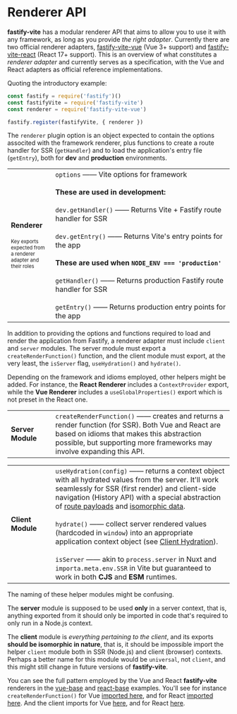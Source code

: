 # Renderer API

<b>fastify-vite</b> has a modular renderer API that aims to allow you to use it with any framework, as long as you provide _the right adapter_. Currently there are two official renderer adapters, [fastify-vite-vue][fastify-vite-vue] (Vue 3+ support) and [fastify-vite-react][fastify-vite-react] (React 17+ support). This is an overview of what constitutes a _renderer adapter_ and currently serves as a specification, with the Vue and React adapters as official reference implementations.

[fastify-vite-vue]: https://github.com/terixjs/fastify-vite/tree/main/packages/fastify-vite-vue
[fastify-vite-react]: https://github.com/terixjs/fastify-vite/tree/main/packages/fastify-vite-react

Quoting the introductory example:

```js
const fastify = require('fastify')()
const fastifyVite = require('fastify-vite')
const renderer = require('fastify-vite-vue')

fastify.register(fastifyVite, { renderer })
```

The `renderer` plugin option is an object expected to contain the options associted with the framework renderer, plus functions to create a route handler for SSR (`getHandler`) and to load the application's entry file (`getEntry`), both for <b>dev</b> and <b>production</b> environments. 

<table class="infotable">
<tr style="width: 100%">
<td style="width: 20%">
<strong>Renderer</strong>
<br><br>
<span style="font-size: 0.7rem">
Key exports expected from a 
renderer adapter and their roles
</span>
</td>
<td class="code-h" style="width: 80%">
<code class="h inline-block">options</code>
—— Vite options for framework
<br><br>
<b class="small">These are used in development:</b>
<br><br>
<code class="h inline-block">dev.getHandler()</code>
—— Returns Vite + Fastify route handler for SSR
<br><br>
<code class="h inline-block">dev.getEntry()</code>
—— Returns Vite's entry points for the app
<br><br>
<b class="small">These are used when <code>NODE_ENV === 'production'</code></b>
<br><br>
<code class="h inline-block">getHandler()</code>
—— Returns production Fastify route handler for SSR
<br><br>
<code class="h inline-block">getEntry()</code>
—— Returns production entry points for the app
</td>
</tr>
</table>

In addition to providing the options and functions required to load and render the application from Fastify, a renderer adapter must include `client` and `server` modules. The server module must export a `createRenderFunction()` function, and the client module must export, at the very least, the `isServer` flag, `useHydration()` and `hydrate()`. 

Depending on the framework and idioms employed, other helpers might be added. For instance, the <b>React Renderer</b> includes a `ContextProvider` export, while the <b>Vue Renderer</b> includes a `useGlobalProperties()` export which is not preset in the React one.

<table class="infotable">
<tr>
<td>
<strong>Server Module</strong>
<br>
</td>
<td class="code-h" style="width: 80%">
<code class=h>createRenderFunction()</code> —— creates and returns a render function (for SSR). Both Vue and React are based on idioms that makes this abstraction possible, but supporting more frameworks may involve expanding this API.
</td>
</tr>
</table>

<table class="infotable">
<tr>
<td>
<strong>Client Module</strong>
<br>
</td>
<td class="code-h" style="width: 80%">
<code class=h>useHydration(config)</code>
—— returns a context object with all hydrated values from the server. It'll work seamlessly for SSR (first render) and client-side navigation (History API) with a special abstraction of <a href="">route payloads</a> and <a href="">isomorphic data</a>.
<br><br><code class=h>hydrate()</code>
—— collect server rendered values (hardcoded in <code>window</code>) into an appropriate application context object (see <a href="">Client Hydration</a>).
<br><br><code class=h>isServer</code>
—— akin to <code>process.server</code> in Nuxt and <code>importa.meta.env.SSR</code> in Vite but guaranteed to work in both <b>CJS</b> and <b>ESM</b> runtimes. 
</td>
</tr>
</table>

The naming of these helper modules might be confusing. 

The <b>server</b> module is supposed to be used <b>only</b> in a server context, that is, anything exported from it should only be imported in code that's required to only run in a Node.js context. 

The <b>client</b> module is <i>everything pertaining to the client</i>, and its exports <b>should be isomorphic in nature</b>, that is, it should be impossible import the helper `client` module both in SSR (Node.js) and client (browser) contexts. Perhaps a better name for this module would be `universal`, not `client`, and this might still change in future versions of <b>fastify-vite</b>.

You can see the full pattern employed by the Vue and React <b>fastify-vite</b> renderers in the [vue-base][vue-base] and [react-base][react-base] examples. You'll see for instance `createRenderFunction()` for Vue [imported here][createRenderFunction-for-vue], and for React [imported here][createRenderFunction-for-react]. And the client imports for Vue [here][client-imports-for-vue], and for React [here][client-imports-for-react].

[vue-base]: https://github.com/terixjs/fastify-vite/tree/main/examples/vue-base
[react-base]: https://github.com/terixjs/fastify-vite/tree/main/examples/vue-base
[createRenderFunction-for-vue]: https://github.com/terixjs/fastify-vite/blob/main/examples/vue-base/entry/server.js
[createRenderFunction-for-react]: https://github.com/terixjs/fastify-vite/blob/main/examples/react-base/entry/server.js
[client-imports-for-vue]: https://github.com/terixjs/fastify-vite/blob/main/examples/vue-base/entry/client.js
[client-imports-for-react]: https://github.com/terixjs/fastify-vite/blob/main/examples/react-base/entry/client.js
